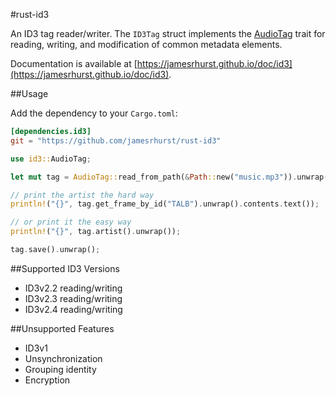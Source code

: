 #rust-id3

An ID3 tag reader/writer. The `ID3Tag` struct implements the [AudioTag](https://github.com/jamesrhurst/rust-audiotag) trait for reading, writing, and modification of common metadata elements.

Documentation is available at [https://jamesrhurst.github.io/doc/id3](https://jamesrhurst.github.io/doc/id3).

##Usage

Add the dependency to your `Cargo.toml`:

```toml
[dependencies.id3]
git = "https://github.com/jamesrhurst/rust-id3"
```

```rust
use id3::AudioTag;

let mut tag = AudioTag::read_from_path(&Path::new("music.mp3")).unwrap();

// print the artist the hard way
println!("{}", tag.get_frame_by_id("TALB").unwrap().contents.text());

// or print it the easy way
println!("{}", tag.artist().unwrap());

tag.save().unwrap();
```

##Supported ID3 Versions

  * ID3v2.2 reading/writing
  * ID3v2.3 reading/writing
  * ID3v2.4 reading/writing

##Unsupported Features

  * ID3v1 
  * Unsynchronization
  * Grouping identity
  * Encryption

